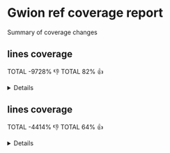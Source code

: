 # Gwion ref coverage report

Summary of coverage changes

## lines coverage

TOTAL -9728% :-1:
TOTAL 82% :+1:

<details>
|file|diff|status|
|---|---|---|
|[src/arg.c](https://Gwion.github.io/gwion-coverage-report/ref/index.src_arg.c.html)|-12%|:-1:|
|[src/clean.c](https://Gwion.github.io/gwion-coverage-report/ref/index.src_clean.c.html)|-5%|:+1:|
|[src/compile.c](https://Gwion.github.io/gwion-coverage-report/ref/index.src_compile.c.html)|-30%|:-1:|
|[src/emit/emit.c](https://Gwion.github.io/gwion-coverage-report/ref/index.src_emit_emit.c.html)|-9%|:-1:|
|[src/emit/kind.c](https://Gwion.github.io/gwion-coverage-report/ref/index.src_emit_kind.c.html)|100%|:+1:|
|[src/emit/memoize.c](https://Gwion.github.io/gwion-coverage-report/ref/index.src_emit_memoize.c.html)|100%|:+1:|
|[src/env/context.c](https://Gwion.github.io/gwion-coverage-report/ref/index.src_env_context.c.html)|100%|:+1:|
|[src/env/env.c](https://Gwion.github.io/gwion-coverage-report/ref/index.src_env_env.c.html)|100%|:+1:|
|[src/env/env_utils.c](https://Gwion.github.io/gwion-coverage-report/ref/index.src_env_env_utils.c.html)|84%|:-1:|
|[src/env/envset.c](https://Gwion.github.io/gwion-coverage-report/ref/index.src_env_envset.c.html)|-8%|:+1:|
|[src/env/func.c](https://Gwion.github.io/gwion-coverage-report/ref/index.src_env_func.c.html)|-10%|:-1:|
|[src/env/nspc.c](https://Gwion.github.io/gwion-coverage-report/ref/index.src_env_nspc.c.html)|-2%|:+1:|
|[src/env/trait.c](https://Gwion.github.io/gwion-coverage-report/ref/index.src_env_trait.c.html)|-94%|:-1:|
|[src/env/tupleform.c](https://Gwion.github.io/gwion-coverage-report/ref/index.src_env_tupleform.c.html)|100%|:+1:|
|[src/env/type.c](https://Gwion.github.io/gwion-coverage-report/ref/index.src_env_type.c.html)|-1%|:+1:|
|[src/env/value.c](https://Gwion.github.io/gwion-coverage-report/ref/index.src_env_value.c.html)|-3%|:-1:|
|[src/gwion.c](https://Gwion.github.io/gwion-coverage-report/ref/index.src_gwion.c.html)|-9%|:+1:|
|[src/gwiondata.c](https://Gwion.github.io/gwion-coverage-report/ref/index.src_gwiondata.c.html)|66%|:-1:|
|[src/import/cleaner.c](https://Gwion.github.io/gwion-coverage-report/ref/index.src_import_cleaner.c.html)|-22%|:-1:|
|[src/import/import_cdef.c](https://Gwion.github.io/gwion-coverage-report/ref/index.src_import_import_cdef.c.html)|-14%|:+1:|
|[src/import/import_checker.c](https://Gwion.github.io/gwion-coverage-report/ref/index.src_import_import_checker.c.html)|-36%|:+1:|
|[src/import/import_enum.c](https://Gwion.github.io/gwion-coverage-report/ref/index.src_import_import_enum.c.html)|-6%|:+1:|
|[src/import/import_fdef.c](https://Gwion.github.io/gwion-coverage-report/ref/index.src_import_import_fdef.c.html)|-24%|:+1:|
|[src/import/import_internals.c](https://Gwion.github.io/gwion-coverage-report/ref/index.src_import_import_internals.c.html)|-47%|:+1:|
|[src/import/import_item.c](https://Gwion.github.io/gwion-coverage-report/ref/index.src_import_import_item.c.html)|-21%|:+1:|
|[src/import/import_oper.c](https://Gwion.github.io/gwion-coverage-report/ref/index.src_import_import_oper.c.html)|-35%|:+1:|
|[src/import/import_special.c](https://Gwion.github.io/gwion-coverage-report/ref/index.src_import_import_special.c.html)|-26%|:+1:|
|[src/import/import_tdef.c](https://Gwion.github.io/gwion-coverage-report/ref/index.src_import_import_tdef.c.html)|-100%|:-1:|
|[src/import/import_type.c](https://Gwion.github.io/gwion-coverage-report/ref/index.src_import_import_type.c.html)|-16%|:-1:|
|[src/import/import_udef.c](https://Gwion.github.io/gwion-coverage-report/ref/index.src_import_import_udef.c.html)|-15%|:-1:|
|[src/lib/array.c](https://Gwion.github.io/gwion-coverage-report/ref/index.src_lib_array.c.html)|-41%|:+1:|
|[src/lib/closure.c](https://Gwion.github.io/gwion-coverage-report/ref/index.src_lib_closure.c.html)|-20%|:-1:|
|[src/lib/deep_equal.c](https://Gwion.github.io/gwion-coverage-report/ref/index.src_lib_deep_equal.c.html)|2%|:+1:|
|[src/lib/dict.c](https://Gwion.github.io/gwion-coverage-report/ref/index.src_lib_dict.c.html)|-30%|:-1:|
|[src/lib/engine.c](https://Gwion.github.io/gwion-coverage-report/ref/index.src_lib_engine.c.html)|-12%|:-1:|
|[src/lib/event.c](https://Gwion.github.io/gwion-coverage-report/ref/index.src_lib_event.c.html)|43%|:-1:|
|[src/lib/instr.c](https://Gwion.github.io/gwion-coverage-report/ref/index.src_lib_instr.c.html)|-14%|:-1:|
|[src/lib/lib_class.c](https://Gwion.github.io/gwion-coverage-report/ref/index.src_lib_lib_class.c.html)|-43%|:-1:|
|[src/lib/lib_gack.c](https://Gwion.github.io/gwion-coverage-report/ref/index.src_lib_lib_gack.c.html)|-68%|:+1:|
|[src/lib/locale.c](https://Gwion.github.io/gwion-coverage-report/ref/index.src_lib_locale.c.html)|-2%|:-1:|
|[src/lib/modules.c](https://Gwion.github.io/gwion-coverage-report/ref/index.src_lib_modules.c.html)|-33%|:-1:|
|[src/lib/object.c](https://Gwion.github.io/gwion-coverage-report/ref/index.src_lib_object.c.html)|56%|:+1:|
|[src/lib/object_op.c](https://Gwion.github.io/gwion-coverage-report/ref/index.src_lib_object_op.c.html)|-21%|:+1:|
|[src/lib/opfunc.c](https://Gwion.github.io/gwion-coverage-report/ref/index.src_lib_opfunc.c.html)|-17%|:-1:|
|[src/lib/prim.c](https://Gwion.github.io/gwion-coverage-report/ref/index.src_lib_prim.c.html)|-3%|:+1:|
|[src/lib/prim_values.c](https://Gwion.github.io/gwion-coverage-report/ref/index.src_lib_prim_values.c.html)|25%|:-1:|
|[src/lib/ptr.c](https://Gwion.github.io/gwion-coverage-report/ref/index.src_lib_ptr.c.html)|-13%|:+1:|
|[src/lib/ref.c](https://Gwion.github.io/gwion-coverage-report/ref/index.src_lib_ref.c.html)|-34%|:-1:|
|[src/lib/shred.c](https://Gwion.github.io/gwion-coverage-report/ref/index.src_lib_shred.c.html)|-14%|:+1:|
|[src/lib/sift.c](https://Gwion.github.io/gwion-coverage-report/ref/index.src_lib_sift.c.html)|-178%|:-1:|
|[src/lib/string.c](https://Gwion.github.io/gwion-coverage-report/ref/index.src_lib_string.c.html)|-26%|:-1:|
|[src/lib/tmpl_info.c](https://Gwion.github.io/gwion-coverage-report/ref/index.src_lib_tmpl_info.c.html)|-1%|:-1:|
|[src/lib/ugen.c](https://Gwion.github.io/gwion-coverage-report/ref/index.src_lib_ugen.c.html)|-17%|:-1:|
|[src/lib/union.c](https://Gwion.github.io/gwion-coverage-report/ref/index.src_lib_union.c.html)|-12%|:+1:|
|[src/lib/xork.c](https://Gwion.github.io/gwion-coverage-report/ref/index.src_lib_xork.c.html)|-21%|:+1:|
|[src/main.c](https://Gwion.github.io/gwion-coverage-report/ref/index.src_main.c.html)|-2%|:-1:|
|[src/parse/check.c](https://Gwion.github.io/gwion-coverage-report/ref/index.src_parse_check.c.html)|-12%|:-1:|
|[src/parse/check_traits.c](https://Gwion.github.io/gwion-coverage-report/ref/index.src_parse_check_traits.c.html)|-93%|:-1:|
|[src/parse/compat_func.c](https://Gwion.github.io/gwion-coverage-report/ref/index.src_parse_compat_func.c.html)|100%|:+1:|
|[src/parse/default_arg.c](https://Gwion.github.io/gwion-coverage-report/ref/index.src_parse_default_arg.c.html)|-20%|:+1:|
|[src/parse/did_you_mean.c](https://Gwion.github.io/gwion-coverage-report/ref/index.src_parse_did_you_mean.c.html)|-31%|:+1:|
|[src/parse/func_operator.c](https://Gwion.github.io/gwion-coverage-report/ref/index.src_parse_func_operator.c.html)|100%|:+1:|
|[src/parse/func_resolve_tmpl.c](https://Gwion.github.io/gwion-coverage-report/ref/index.src_parse_func_resolve_tmpl.c.html)|-14%|:-1:|
|[src/parse/operator.c](https://Gwion.github.io/gwion-coverage-report/ref/index.src_parse_operator.c.html)|-7%|:+1:|
|[src/parse/scan0.c](https://Gwion.github.io/gwion-coverage-report/ref/index.src_parse_scan0.c.html)|-20%|:+1:|
|[src/parse/scan1.c](https://Gwion.github.io/gwion-coverage-report/ref/index.src_parse_scan1.c.html)|-5%|:+1:|
|[src/parse/scan2.c](https://Gwion.github.io/gwion-coverage-report/ref/index.src_parse_scan2.c.html)|-2%|:+1:|
|[src/parse/spread.c](https://Gwion.github.io/gwion-coverage-report/ref/index.src_parse_spread.c.html)|3%|:+1:|
|[src/parse/traverse.c](https://Gwion.github.io/gwion-coverage-report/ref/index.src_parse_traverse.c.html)|86%|:+1:|
|[src/parse/type_decl.c](https://Gwion.github.io/gwion-coverage-report/ref/index.src_parse_type_decl.c.html)|95%|:+1:|
|[src/pass.c](https://Gwion.github.io/gwion-coverage-report/ref/index.src_pass.c.html)|100%|:+1:|
|[src/plug.c](https://Gwion.github.io/gwion-coverage-report/ref/index.src_plug.c.html)|52%|:+1:|
|[src/soundinfo.c](https://Gwion.github.io/gwion-coverage-report/ref/index.src_soundinfo.c.html)|100%|:+1:|
|[src/vm/driver.c](https://Gwion.github.io/gwion-coverage-report/ref/index.src_vm_driver.c.html)|100%|:+1:|
|[src/vm/gack.c](https://Gwion.github.io/gwion-coverage-report/ref/index.src_vm_gack.c.html)|95%|:+1:|
|[src/vm/shreduler.c](https://Gwion.github.io/gwion-coverage-report/ref/index.src_vm_shreduler.c.html)|100%|:+1:|
|[src/vm/vm.c](https://Gwion.github.io/gwion-coverage-report/ref/index.src_vm_vm.c.html)|82%|:+1:|
|[src/vm/vm_code.c](https://Gwion.github.io/gwion-coverage-report/ref/index.src_vm_vm_code.c.html)|89%|:+1:|
|[src/vm/vm_name.c](https://Gwion.github.io/gwion-coverage-report/ref/index.src_vm_vm_name.c.html)|75%|:+1:|
|[src/vm/vm_shred.c](https://Gwion.github.io/gwion-coverage-report/ref/index.src_vm_vm_shred.c.html)|87%|:+1:|
</details>

## lines coverage

TOTAL -4414% :-1:
TOTAL 64% :+1:

<details>
|file|diff|status|
|---|---|---|
|[src/arg.c](https://Gwion.github.io/gwion-coverage-report/ref/index.src_arg.c.html)|-15%|:-1:|
|[src/clean.c](https://Gwion.github.io/gwion-coverage-report/ref/index.src_clean.c.html)|-9%|:-1:|
|[src/compile.c](https://Gwion.github.io/gwion-coverage-report/ref/index.src_compile.c.html)|-30%|:-1:|
|[src/emit/emit.c](https://Gwion.github.io/gwion-coverage-report/ref/index.src_emit_emit.c.html)|-9%|:-1:|
|[src/emit/emitter.c](https://Gwion.github.io/gwion-coverage-report/ref/index.src_emit_emitter.c.html)|-13%|:+1:|
|[src/emit/escape.c](https://Gwion.github.io/gwion-coverage-report/ref/index.src_emit_escape.c.html)|-4%|:-1:|
|[src/emit/kind.c](https://Gwion.github.io/gwion-coverage-report/ref/index.src_emit_kind.c.html)|100%|:+1:|
|[src/emit/memoize.c](https://Gwion.github.io/gwion-coverage-report/ref/index.src_emit_memoize.c.html)|100%|:+1:|
|[src/env/context.c](https://Gwion.github.io/gwion-coverage-report/ref/index.src_env_context.c.html)|-10%|:+1:|
|[src/env/env.c](https://Gwion.github.io/gwion-coverage-report/ref/index.src_env_env.c.html)|-24%|:-1:|
|[src/env/env_utils.c](https://Gwion.github.io/gwion-coverage-report/ref/index.src_env_env_utils.c.html)|24%|:+1:|
|[src/env/envset.c](https://Gwion.github.io/gwion-coverage-report/ref/index.src_env_envset.c.html)|-23%|:-1:|
|[src/env/func.c](https://Gwion.github.io/gwion-coverage-report/ref/index.src_env_func.c.html)|3%|:+1:|
|[src/env/nspc.c](https://Gwion.github.io/gwion-coverage-report/ref/index.src_env_nspc.c.html)|-12%|:-1:|
|[src/env/trait.c](https://Gwion.github.io/gwion-coverage-report/ref/index.src_env_trait.c.html)|-78%|:-1:|
|[src/env/tupleform.c](https://Gwion.github.io/gwion-coverage-report/ref/index.src_env_tupleform.c.html)|-13%|:+1:|
|[src/env/type.c](https://Gwion.github.io/gwion-coverage-report/ref/index.src_env_type.c.html)|-6%|:+1:|
|[src/env/value.c](https://Gwion.github.io/gwion-coverage-report/ref/index.src_env_value.c.html)|-10%|:-1:|
|[src/gwion.c](https://Gwion.github.io/gwion-coverage-report/ref/index.src_gwion.c.html)|-25%|:+1:|
|[src/gwiondata.c](https://Gwion.github.io/gwion-coverage-report/ref/index.src_gwiondata.c.html)|67%|:-1:|
|[src/import/cleaner.c](https://Gwion.github.io/gwion-coverage-report/ref/index.src_import_cleaner.c.html)|-41%|:-1:|
|[src/import/import_cdef.c](https://Gwion.github.io/gwion-coverage-report/ref/index.src_import_import_cdef.c.html)|-13%|:-1:|
|[src/import/import_checker.c](https://Gwion.github.io/gwion-coverage-report/ref/index.src_import_import_checker.c.html)|-43%|:-1:|
|[src/import/import_enum.c](https://Gwion.github.io/gwion-coverage-report/ref/index.src_import_import_enum.c.html)|-47%|:+1:|
|[src/import/import_fdef.c](https://Gwion.github.io/gwion-coverage-report/ref/index.src_import_import_fdef.c.html)|-40%|:-1:|
|[src/import/import_internals.c](https://Gwion.github.io/gwion-coverage-report/ref/index.src_import_import_internals.c.html)|-40%|:+1:|
|[src/import/import_oper.c](https://Gwion.github.io/gwion-coverage-report/ref/index.src_import_import_oper.c.html)|-47%|:-1:|
|[src/import/import_special.c](https://Gwion.github.io/gwion-coverage-report/ref/index.src_import_import_special.c.html)|-71%|:-1:|
|[src/import/import_tdef.c](https://Gwion.github.io/gwion-coverage-report/ref/index.src_import_import_tdef.c.html)|-88%|:-1:|
|[src/import/import_type.c](https://Gwion.github.io/gwion-coverage-report/ref/index.src_import_import_type.c.html)|-14%|:-1:|
|[src/import/import_udef.c](https://Gwion.github.io/gwion-coverage-report/ref/index.src_import_import_udef.c.html)|-31%|:-1:|
|[src/lib/array.c](https://Gwion.github.io/gwion-coverage-report/ref/index.src_lib_array.c.html)|-30%|:-1:|
|[src/lib/closure.c](https://Gwion.github.io/gwion-coverage-report/ref/index.src_lib_closure.c.html)|-26%|:-1:|
|[src/lib/deep_equal.c](https://Gwion.github.io/gwion-coverage-report/ref/index.src_lib_deep_equal.c.html)|1%|:+1:|
|[src/lib/dict.c](https://Gwion.github.io/gwion-coverage-report/ref/index.src_lib_dict.c.html)|-46%|:-1:|
|[src/lib/engine.c](https://Gwion.github.io/gwion-coverage-report/ref/index.src_lib_engine.c.html)|-41%|:-1:|
|[src/lib/event.c](https://Gwion.github.io/gwion-coverage-report/ref/index.src_lib_event.c.html)|-2%|:-1:|
|[src/lib/instr.c](https://Gwion.github.io/gwion-coverage-report/ref/index.src_lib_instr.c.html)|-27%|:-1:|
|[src/lib/lib_class.c](https://Gwion.github.io/gwion-coverage-report/ref/index.src_lib_lib_class.c.html)|-45%|:-1:|
|[src/lib/locale.c](https://Gwion.github.io/gwion-coverage-report/ref/index.src_lib_locale.c.html)|-23%|:-1:|
|[src/lib/modules.c](https://Gwion.github.io/gwion-coverage-report/ref/index.src_lib_modules.c.html)|-25%|:-1:|
|[src/lib/object.c](https://Gwion.github.io/gwion-coverage-report/ref/index.src_lib_object.c.html)|69%|:+1:|
|[src/lib/object_op.c](https://Gwion.github.io/gwion-coverage-report/ref/index.src_lib_object_op.c.html)|-31%|:-1:|
|[src/lib/prim.c](https://Gwion.github.io/gwion-coverage-report/ref/index.src_lib_prim.c.html)|-61%|:+1:|
|[src/lib/ptr.c](https://Gwion.github.io/gwion-coverage-report/ref/index.src_lib_ptr.c.html)|-36%|:+1:|
|[src/lib/ref.c](https://Gwion.github.io/gwion-coverage-report/ref/index.src_lib_ref.c.html)|-39%|:-1:|
|[src/lib/shred.c](https://Gwion.github.io/gwion-coverage-report/ref/index.src_lib_shred.c.html)|-52%|:+1:|
|[src/lib/sift.c](https://Gwion.github.io/gwion-coverage-report/ref/index.src_lib_sift.c.html)|-25%|:-1:|
|[src/lib/string.c](https://Gwion.github.io/gwion-coverage-report/ref/index.src_lib_string.c.html)|-26%|:-1:|
|[src/lib/tmpl_info.c](https://Gwion.github.io/gwion-coverage-report/ref/index.src_lib_tmpl_info.c.html)|-7%|:-1:|
|[src/lib/ugen.c](https://Gwion.github.io/gwion-coverage-report/ref/index.src_lib_ugen.c.html)|-50%|:-1:|
|[src/lib/union.c](https://Gwion.github.io/gwion-coverage-report/ref/index.src_lib_union.c.html)|-21%|:-1:|
|[src/lib/xork.c](https://Gwion.github.io/gwion-coverage-report/ref/index.src_lib_xork.c.html)|-16%|:+1:|
|[src/main.c](https://Gwion.github.io/gwion-coverage-report/ref/index.src_main.c.html)|-3%|:-1:|
|[src/parse/check.c](https://Gwion.github.io/gwion-coverage-report/ref/index.src_parse_check.c.html)|-10%|:-1:|
|[src/parse/check_traits.c](https://Gwion.github.io/gwion-coverage-report/ref/index.src_parse_check_traits.c.html)|-93%|:-1:|
|[src/parse/compat_func.c](https://Gwion.github.io/gwion-coverage-report/ref/index.src_parse_compat_func.c.html)|-12%|:+1:|
|[src/parse/default_arg.c](https://Gwion.github.io/gwion-coverage-report/ref/index.src_parse_default_arg.c.html)|-22%|:-1:|
|[src/parse/func_operator.c](https://Gwion.github.io/gwion-coverage-report/ref/index.src_parse_func_operator.c.html)|-9%|:+1:|
|[src/parse/func_resolve_tmpl.c](https://Gwion.github.io/gwion-coverage-report/ref/index.src_parse_func_resolve_tmpl.c.html)|-8%|:-1:|
|[src/parse/operator.c](https://Gwion.github.io/gwion-coverage-report/ref/index.src_parse_operator.c.html)|-19%|:+1:|
|[src/parse/partial.c](https://Gwion.github.io/gwion-coverage-report/ref/index.src_parse_partial.c.html)|3%|:+1:|
|[src/parse/scan0.c](https://Gwion.github.io/gwion-coverage-report/ref/index.src_parse_scan0.c.html)|-33%|:+1:|
|[src/parse/scan1.c](https://Gwion.github.io/gwion-coverage-report/ref/index.src_parse_scan1.c.html)|5%|:+1:|
|[src/parse/scan2.c](https://Gwion.github.io/gwion-coverage-report/ref/index.src_parse_scan2.c.html)|-23%|:+1:|
|[src/parse/spread.c](https://Gwion.github.io/gwion-coverage-report/ref/index.src_parse_spread.c.html)|-6%|:-1:|
|[src/parse/traverse.c](https://Gwion.github.io/gwion-coverage-report/ref/index.src_parse_traverse.c.html)|54%|:+1:|
|[src/parse/type_decl.c](https://Gwion.github.io/gwion-coverage-report/ref/index.src_parse_type_decl.c.html)|62%|:+1:|
|[src/pass.c](https://Gwion.github.io/gwion-coverage-report/ref/index.src_pass.c.html)|100%|:+1:|
|[src/plug.c](https://Gwion.github.io/gwion-coverage-report/ref/index.src_plug.c.html)|42%|:+1:|
|[src/vm/driver.c](https://Gwion.github.io/gwion-coverage-report/ref/index.src_vm_driver.c.html)|100%|:+1:|
|[src/vm/gack.c](https://Gwion.github.io/gwion-coverage-report/ref/index.src_vm_gack.c.html)|85%|:+1:|
|[src/vm/shreduler.c](https://Gwion.github.io/gwion-coverage-report/ref/index.src_vm_shreduler.c.html)|95%|:+1:|
|[src/vm/vm.c](https://Gwion.github.io/gwion-coverage-report/ref/index.src_vm_vm.c.html)|57%|:+1:|
|[src/vm/vm_code.c](https://Gwion.github.io/gwion-coverage-report/ref/index.src_vm_vm_code.c.html)|86%|:+1:|
|[src/vm/vm_name.c](https://Gwion.github.io/gwion-coverage-report/ref/index.src_vm_vm_name.c.html)|50%|:+1:|
|[src/vm/vm_shred.c](https://Gwion.github.io/gwion-coverage-report/ref/index.src_vm_vm_shred.c.html)|60%|:+1:|
</details>

